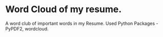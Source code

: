 # Word Cloud of my resume.
A word club of important words in my Resume. Used Python Packages - PyPDF2, wordcloud.